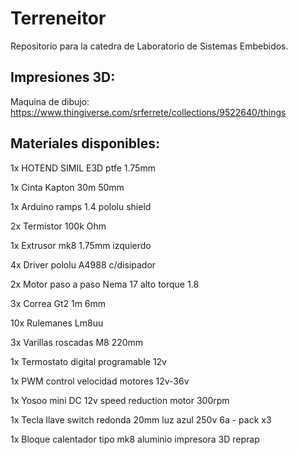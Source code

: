 # Terreneitor
Repositorio para la catedra de Laboratorio de Sistemas Embebidos.

## Impresiones 3D:
Maquina de dibujo: https://www.thingiverse.com/srferrete/collections/9522640/things

## Materiales disponibles:
1x HOTEND SIMIL E3D ptfe 1.75mm

1x Cinta Kapton 30m 50mm

1x Arduino ramps 1.4 pololu shield

2x Termistor 100k Ohm

1x Extrusor mk8 1.75mm izquierdo

4x Driver pololu A4988 c/disipador

2x Motor paso a paso Nema 17 alto torque 1.8

3x Correa Gt2 1m 6mm

10x Rulemanes Lm8uu

3x Varillas roscadas M8 220mm

1x Termostato digital programable 12v

1x PWM control velocidad motores 12v-36v

1x Yosoo mini DC 12v speed reduction motor 300rpm

1x Tecla llave switch redonda 20mm luz azul 250v 6a - pack x3

1x Bloque calentador tipo mk8 aluminio impresora 3D reprap